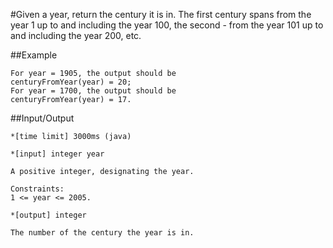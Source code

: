 #Given a year, return the century it is in. The first century spans from the year 1 up to and including the year 100, the second - from the year 101 up to and including the year 200, etc.

##Example

    For year = 1905, the output should be
    centuryFromYear(year) = 20;
    For year = 1700, the output should be
    centuryFromYear(year) = 17.

##Input/Output

    *[time limit] 3000ms (java)

    *[input] integer year

    A positive integer, designating the year.

    Constraints:
    1 <= year <= 2005.

    *[output] integer

    The number of the century the year is in.

